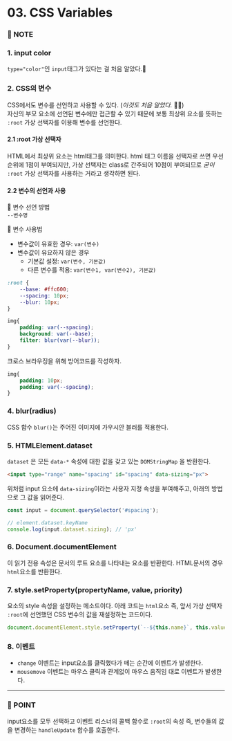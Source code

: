 # 03. CSS Variables

### :pencil: NOTE
### 1. input color
`type="color"`인 `input`태그가 있다는 걸 처음 알았다.🤣



### 2. CSS의 변수
CSS에서도 변수를 선언하고 사용할 수 있다. (*이것도 처음 알았다.* 🤣🤣)     
자신의 부모 요소에 선언된 변수에만 접근할 수 있기 때문에 보통 최상위 요소를 뜻하는 `:root` 가상 선택자를 이용해 변수를 선언한다. 

#### 2.1 :root 가상 선택자
HTML에서 최상위 요소는 html태그를 의미한다. html 태그 이름을 선택자로 쓰면 우선 순위에 1점이 부여되지만, 가상 선택자는 class로 간주되어 10점이 부여되므로 *굳이* `:root` 가상 선택자를 사용하는 거라고 생각하면 된다. 

#### 2.2 변수의 선언과 사용
🔹 변수 선언 방법  
`--변수명`    

🔹 변수 사용법
- 변수값이 유효한 경우: `var(변수)` 
- 변수값이 유요하지 않은 경우
    - 기본값 설정: `var(변수, 기본값)`
    - 다른 변수를 적용: `var(변수1, var(변수2), 기본값)`  

```css
:root {
    --base: #ffc600;
    --spacing: 10px;
    --blur: 10px;
}

img{
    padding: var(--spacing);
    background: var(--base);
    filter: blur(var(--blur));
}
```
크로스 브라우징을 위해 방어코드를 작성하자.    
```css
img{
    padding: 10px;
    padding: var(--spacing);
}
```

### 4. blur(radius)
CSS 함수 `blur()`는 주어진 이미지에 가우시안 블러를 적용한다. 


### 5. HTMLElement.dataset
`dataset` 은  모든 `data-*` 속성에 대한 값을 갖고 있는 `DOMStringMap` 을 반환한다. 

```html
<input type="range" name="spacing" id="spacing" data-sizing="px">
```
위처럼 input 요소에 `data-sizing`이라는 사용자 지정 속성을 부여해주고, 아래의 방법으로 그 값을 읽어준다. 

```javascript
const input = document.querySelector('#spacing');

// element.dataset.keyName
console.log(input.dataset.sizing); // 'px' 
```


### 6. Document.documentElement
이 읽기 전용 속성은 문서의 루트 요소를 나타내는 요소를 반환한다. HTML문서의 경우 `html`요소를 반환한다. 


### 7. style.setProperty(propertyName, value, priority)
요소의 style 속성을 설정하는 메소드이다. 
아래 코드는  `html`요소 즉, 앞서 가상 선택자 `:root`에 선언했던 CSS 변수의 값을 재설정하는 코드이다.   

```javascript
document.documentElement.style.setProperty(`--${this.name}`, this.value + suffix);
```


### 8. 이벤트
- `change` 이벤트는 input요소를 클릭했다가 떼는 순간에 이벤트가 발생한다. 
- `mousemove` 이벤트는 마우스 클릭과 관계없이 마우스 움직임 대로 이벤트가 발생한다. 



---
### 👀 POINT
input요소를 모두 선택하고 이벤트 리스너의 콜백 함수로 `:root`의 속성 즉, 변수들의 값을 변경하는 `handleUpdate` 함수를 호출한다. 